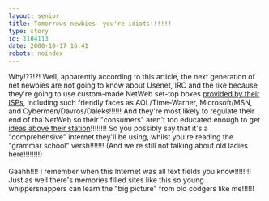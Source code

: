 ```yaml
---
layout: senior
title: Tomorrows newbies- you're idiots!!!!!!
type: story
id: 1104113
date: 2000-10-17 16:41
robots: noindex
---
```

Why!??!?! Well, apparently according to this article, the next generation of net newbies are not going to know about Usenet, IRC and the like because they're going to use custom-made NetWeb set-top boxes <a href="http://www.writetheweb.com/read.php?item=81">provided by their ISPs</a>, including such friendly faces as AOL/Time-Warner, Microsoft/MSN, and Cybermen/Davros/Daleks!!!!!! And they're most likely to regulate their end of tha NetWeb so their "consumers" aren't too educated enough to get <a href="http://www.infomagic.net/liberty/vs000804.htm">ideas above their station</a>!!!!!!!! So you possibly say that it's a "comprehensive" internet they'll be using, whilst you're reading the "grammar school" versh!!!!!!! (And we're still not talking about old ladies here!!!!!!!!)<br/> <br/>Gaahh!!!! I remember when this Internet was all text fields you know!!!!!!!! Just as well there's memories filled sites like this so young whippersnappers can learn the "big picture" from old codgers like me!!!!!!